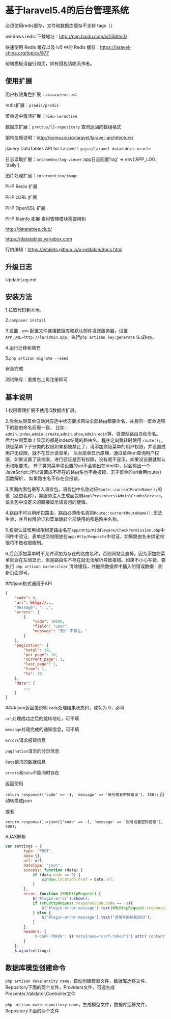基于laravel5.4的后台管理系统
===========

必须使用redis缓存，文件和数据库缓存不支持 tags（）

windows redis 下载地址：http://pan.baidu.com/s/1i56thcD

快速使用 Redis 缓存以及 lv5 中的 Redis 缓存：https://laravel-china.org/topics/877

前端模板请自行购买，如有侵权请联系作者。

使用扩展
-----

用户权限角色扩展：`zizaco/entrust`

redis扩展：`predis/predis`

菜单选中激活扩展：`hieu-le/active`

数据库扩展：`prettus/l5-repository` 查询返回的数组格式

架构依赖说明：http://oomusou.io/laravel/laravel-architecture/

jQuery DataTables API for Laravel：`yajra/laravel-datatables-oracle`

日志读取扩展：`arcanedev/log-viewer`  app日志配置'log' => env('APP_LOG', 'daily'),

图片处理扩展：`intervention/image`

PHP Redis 扩展

PHP cURL 扩展

PHP OpenSSL 扩展

PHP fileinfo 拓展 素材管理模块需要用到

http://datatables.club/

https://datatables.yajrabox.com

行内编辑：https://vitalets.github.io/x-editable/docs.html

升级日志
-----

UpdateLog.md

安装方法
----

1.拉取代码到本地，

2.`composer install`

3.设置 `.evn` 配置文件连接数据库和默认邮件发送服务器，设置`APP_URL=http://laradmin.app`，执行`php artisan key:generate` 生成key。

4.运行迁移和填充

5.`php artisan migrate --seed`

安装完成

测试账号：直接右上角注册即可

基本说明
----

1.权限管理扩展不使用l5数据库扩展。

2.后台左侧菜单自动对应选中状态要求网站全部路由都要命名，并且同一菜单选项下的路由命名前缀一致，
比如：`admin.index`,`admin.create`,`admin.show`,`admin.edit`等，资源型路由自动命名。 
后台左侧菜单上显示的都是index结尾的路由名。程序定向跳转时使用 `route();`。
顶级菜单下子分类的权限如果都被禁止了，请添加顶级菜单的用户权限，并设置成用户无权限，就不在显示该菜单。
后台菜单显示原理，通过菜单uri查询用户权限，如果设置了该权限，进行验证是否有权限，没有就不显示，如果没设置就默认无权限要求。
有子类的菜单项设置的uri不会输出在html中，只会输出一个JavaScript:;所以设置成不存在的路由名也不会报错，无子菜单的uri会用route()函数解析，
如果路由名不存在会报错。

3.页面内面包屑写入语言包，语言包中名称对应`Route::currentRouteName();`的值（路由名称），靠服务注入生成面包屑`App\Presenters\Admin\CrumbsService`，语言包中没定义的直接显示语言包的健值。

4.路由不可以用闭包路由，路由必须命名否则`Route::currentRouteName();`无法生效，并且权限验证和菜单跳转全部使用的都是路由名称。

5.权限认证使用权限绑定路由名在`app/Http/Middleware/CheckPermission.php`中间件中验证，表单提交权限放在`app/Http/Requests`中验证，如果路由名未绑定权限将不做权限限制。

6.后台添加菜单时不允许添加为存在的路由名称，否则网站会崩掉。因为添加完菜单就会在左侧显示，但是路由名不存在就无法解析导致报错。如果不小心写错，要执行 `php artisan cache:clear` 清除缓存，并删除数据库中插入的错误数据！刷新页面即可。

###json格式通用于API
``` json
{
    "code": 0,
    "url": http://...
    "message": "...",
    "errors": [
        {
            "code": 10000,
            "field": "user",
            "message": "用户 不存在。"
        }
    ],
    "pagination": {
        "total": 10,
        "per_page": 10,
        "current_page": 1,
        "last_page": 1,
        "from": 1,
        "to": 10
    },
    "data": {
        ...
    }
}
```
####json返回值说明
`code`处理结果状态码，成功为 0，必填

`url`处理成功之后的跳转地址，可不填

`message`处理完成的通知信息，可不填

`errors`请求报错信息

`pagination`请求的分页信息

`data`请求的数据信息

`errors`和`data`不能同时存在

返回使用

`return response(['code' => -1, 'message' => '账号或者密码错误'], 400);` 自动转换成json

或者

`return response()->json(['code' => -1, 'message' => '账号或者密码错误'], 400);`

AJAX解析
``` javascript
var settings = {
        type: "POST",
        data:{},
        url: url,
        dataType: "json",
        success: function (data) {
            if (data.code == 0) {
                window.location.href = data.url;
            }
        },
        error: function (XMLHttpRequest) {
            $('#login-error').show();
            if (XMLHttpRequest.responseJSON.code == -1){
                $('#login-error-message').text(XMLHttpRequest.responseJSON.message);
            } else {
                $('#login-error-message').text("请填写邮箱和密码");
            }
        },
        headers: {
            'X-CSRF-TOKEN': $('meta[name="csrf-token"]').attr('content')
        }
    };
    $.ajax(settings)
```

数据库模型创建命令
----

`php artisan make:entity name`，自动创建模型文件，数据库迁移文件，Repository下面的两个文件，Providers文件，可选生成Presenter,Validator,Controller文件

`php artisan make:repository name`，生成模型文件，数据库迁移文件，Repository下面的两个文件
